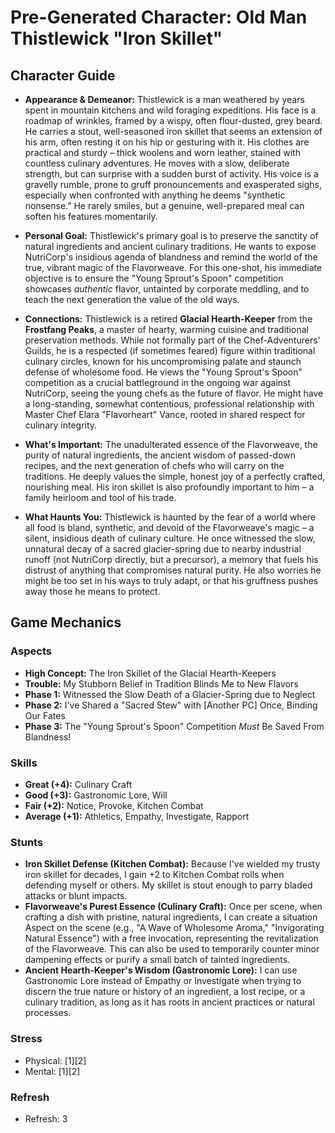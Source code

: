 # Pre-Generated Character: Old Man Thistlewick "Iron Skillet"

## Character Guide

*   **Appearance & Demeanor:** Thistlewick is a man weathered by years spent in mountain kitchens and wild foraging expeditions. His face is a roadmap of wrinkles, framed by a wispy, often flour-dusted, grey beard. He carries a stout, well-seasoned iron skillet that seems an extension of his arm, often resting it on his hip or gesturing with it. His clothes are practical and sturdy – thick woolens and worn leather, stained with countless culinary adventures. He moves with a slow, deliberate strength, but can surprise with a sudden burst of activity. His voice is a gravelly rumble, prone to gruff pronouncements and exasperated sighs, especially when confronted with anything he deems "synthetic nonsense." He rarely smiles, but a genuine, well-prepared meal can soften his features momentarily.

*   **Personal Goal:** Thistlewick's primary goal is to preserve the sanctity of natural ingredients and ancient culinary traditions. He wants to expose NutriCorp's insidious agenda of blandness and remind the world of the true, vibrant magic of the Flavorweave. For this one-shot, his immediate objective is to ensure the "Young Sprout's Spoon" competition showcases *authentic* flavor, untainted by corporate meddling, and to teach the next generation the value of the old ways.

*   **Connections:** Thistlewick is a retired **Glacial Hearth-Keeper** from the **Frostfang Peaks**, a master of hearty, warming cuisine and traditional preservation methods. While not formally part of the Chef-Adventurers' Guilds, he is a respected (if sometimes feared) figure within traditional culinary circles, known for his uncompromising palate and staunch defense of wholesome food. He views the "Young Sprout's Spoon" competition as a crucial battleground in the ongoing war against NutriCorp, seeing the young chefs as the future of flavor. He might have a long-standing, somewhat contentious, professional relationship with Master Chef Elara "Flavorheart" Vance, rooted in shared respect for culinary integrity.

*   **What's Important:** The unadulterated essence of the Flavorweave, the purity of natural ingredients, the ancient wisdom of passed-down recipes, and the next generation of chefs who will carry on the traditions. He deeply values the simple, honest joy of a perfectly crafted, nourishing meal. His iron skillet is also profoundly important to him – a family heirloom and tool of his trade.

*   **What Haunts You:** Thistlewick is haunted by the fear of a world where all food is bland, synthetic, and devoid of the Flavorweave's magic – a silent, insidious death of culinary culture. He once witnessed the slow, unnatural decay of a sacred glacier-spring due to nearby industrial runoff (not NutriCorp directly, but a precursor), a memory that fuels his distrust of anything that compromises natural purity. He also worries he might be too set in his ways to truly adapt, or that his gruffness pushes away those he means to protect.

## Game Mechanics

### Aspects

*   **High Concept:** The Iron Skillet of the Glacial Hearth-Keepers
*   **Trouble:** My Stubborn Belief in Tradition Blinds Me to New Flavors
*   **Phase 1:** Witnessed the Slow Death of a Glacier-Spring due to Neglect
*   **Phase 2:** I've Shared a "Sacred Stew" with [Another PC] Once, Binding Our Fates
*   **Phase 3:** The "Young Sprout's Spoon" Competition *Must* Be Saved From Blandness!

### Skills

*   **Great (+4):** Culinary Craft
*   **Good (+3):** Gastronomic Lore, Will
*   **Fair (+2):** Notice, Provoke, Kitchen Combat
*   **Average (+1):** Athletics, Empathy, Investigate, Rapport

### Stunts

*   **Iron Skillet Defense (Kitchen Combat):** Because I've wielded my trusty iron skillet for decades, I gain +2 to Kitchen Combat rolls when defending myself or others. My skillet is stout enough to parry bladed attacks or blunt impacts.
*   **Flavorweave's Purest Essence (Culinary Craft):** Once per scene, when crafting a dish with pristine, natural ingredients, I can create a situation Aspect on the scene (e.g., "A Wave of Wholesome Aroma," "Invigorating Natural Essence") with a free invocation, representing the revitalization of the Flavorweave. This can also be used to temporarily counter minor dampening effects or purify a small batch of tainted ingredients.
*   **Ancient Hearth-Keeper's Wisdom (Gastronomic Lore):** I can use Gastronomic Lore instead of Empathy or Investigate when trying to discern the true nature or history of an ingredient, a lost recipe, or a culinary tradition, as long as it has roots in ancient practices or natural processes.

### Stress

*   Physical: [1][2]
*   Mental: [1][2]

### Refresh

*   Refresh: 3